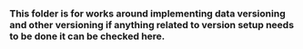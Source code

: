 ### This folder is for works around implementing data versioning and other versioning if anything related to version setup needs to be done it can be checked here.